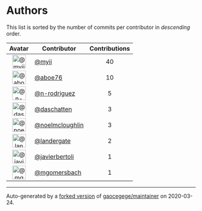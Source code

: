 # Authors

This list is sorted by the number of commits per contributor in _descending_ order.

Avatar|Contributor|Contributions
:-:|---|:-:
<img class='float-left rounded-1' src='https://avatars2.githubusercontent.com/u/10231489?v=4' width='36' height='36' alt='@myii'>|[@myii](https://github.com/myii)|40
<img class='float-left rounded-1' src='https://avatars0.githubusercontent.com/u/1800660?v=4' width='36' height='36' alt='@aboe76'>|[@aboe76](https://github.com/aboe76)|10
<img class='float-left rounded-1' src='https://avatars3.githubusercontent.com/u/3433835?v=4' width='36' height='36' alt='@n-rodriguez'>|[@n-rodriguez](https://github.com/n-rodriguez)|5
<img class='float-left rounded-1' src='https://avatars0.githubusercontent.com/u/2094680?v=4' width='36' height='36' alt='@daschatten'>|[@daschatten](https://github.com/daschatten)|3
<img class='float-left rounded-1' src='https://avatars1.githubusercontent.com/u/13322818?v=4' width='36' height='36' alt='@noelmcloughlin'>|[@noelmcloughlin](https://github.com/noelmcloughlin)|3
<img class='float-left rounded-1' src='https://avatars3.githubusercontent.com/u/904839?v=4' width='36' height='36' alt='@landergate'>|[@landergate](https://github.com/landergate)|2
<img class='float-left rounded-1' src='https://avatars2.githubusercontent.com/u/242396?v=4' width='36' height='36' alt='@javierbertoli'>|[@javierbertoli](https://github.com/javierbertoli)|1
<img class='float-left rounded-1' src='https://avatars2.githubusercontent.com/u/6086064?v=4' width='36' height='36' alt='@mgomersbach'>|[@mgomersbach](https://github.com/mgomersbach)|1

---

Auto-generated by a [forked version](https://github.com/myii/maintainer) of [gaocegege/maintainer](https://github.com/gaocegege/maintainer) on 2020-03-24.
